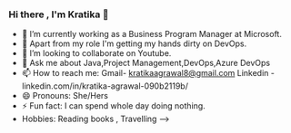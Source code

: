 ### Hi there , I'm Kratika 👋

- 🔭 I’m currently working as a Business Program Manager at Microsoft.
- 🌱 Apart from my role I'm getting my hands dirty on DevOps.
- 👯 I’m looking to collaborate on Youtube.
- 💬 Ask me about Java,Project Management,DevOps,Azure DevOps
- 📫 How to reach me:  Gmail- kratikaagrawal8@gmail.com
                        Linkedin  - linkedin.com/in/kratika-agrawal-090b2119b/
- 😄 Pronouns: She/Hers
- ⚡ Fun fact: I can spend whole day doing nothing.
- Hobbies: Reading books , Travelling
-->
